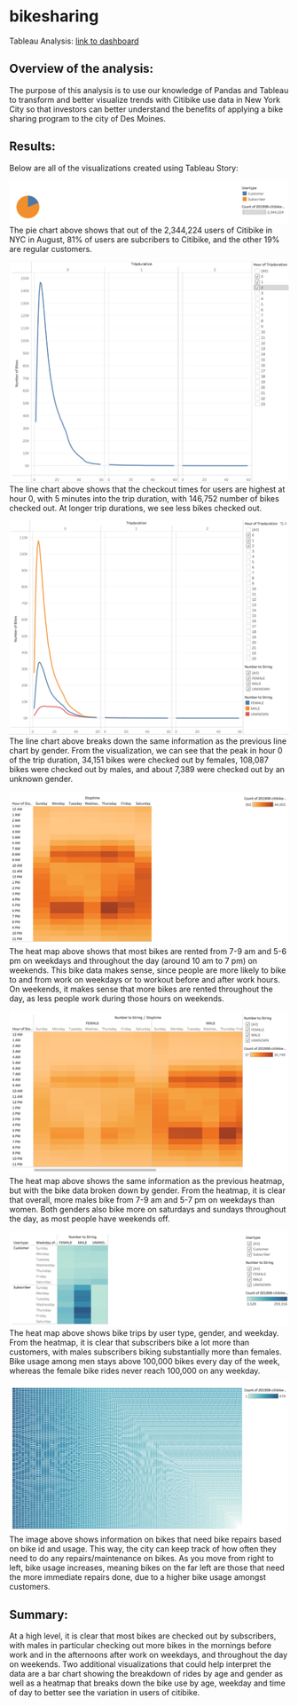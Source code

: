 # bikesharing

Tableau Analysis:
[link to dashboard](https://public.tableau.com/profile/paola5421#!/vizhome/CitibikeNYAnalysis/NYCCitibikeAnalysis?publish=yes)

## Overview of the analysis: 
The purpose of this analysis is to use our knowledge of Pandas and Tableau to transform and better visualize trends with Citibike use data in New York City so that investors can better understand the benefits of applying a bike sharing program to the city of Des Moines.

## Results: 
Below are all of the visualizations created using Tableau Story:

![image1.png](image1.png)
The pie chart above shows that out of the 2,344,224 users of Citibike in NYC in August, 81% of users are subcribers to Citibike, and the other 19% are regular customers.

![image2.png](image2.png)
The line chart above shows that the checkout times for users are highest at hour 0, with 5 minutes into the trip duration, with 146,752 number of bikes checked out. At longer trip durations, we see less bikes checked out.

![image3.png](image3.png) 
The line chart above breaks down the same information as the previous line chart by gender. From the visualization, we can see that the peak in hour 0 of the trip duration, 34,151 bikes were checked out by females, 108,087 bikes were checked out by males, and about 7,389 were checked out by an unknown gender.

![image4.png](image4.png) 
The heat map above shows that most bikes are rented from 7-9 am and 5-6 pm on weekdays and throughout the day (around 10 am to 7 pm) on weekends. This bike data makes sense, since people are more likely to bike to and from work on weekdays or to workout before and after work hours. On weekends, it makes sense that more bikes are rented throughout the day, as less people work during those hours on weekends.

![image5.png](image5.png)
The heat map above shows the same information as the previous heatmap, but with the bike data broken down by gender. From the heatmap, it is clear that overall, more males bike from 7-9 am and 5-7 pm on weekdays than women. Both genders also bike more on saturdays and sundays throughout the day, as most people have weekends off.

![image6.png](image6.png)
The heat map above shows bike trips by user type, gender, and weekday. From the heatmap, it is clear that subscribers bike a lot more than customers, with males subscribers biking substantially more than females. Bike usage among men stays above 100,000 bikes every day of the week, whereas the female bike rides never reach 100,000 on any weekday.

![image7.png](image7.png)
The image above shows information on bikes that need bike repairs based on bike id and usage. This way, the city can keep track of how often they need to do any repairs/maintenance on bikes. As you move from right to left, bike usage increases, meaning bikes on the far left are those that need the more immediate repairs done, due to a higher bike usage amongst customers.

## Summary:
At a high level, it is clear that most bikes are checked out by subscribers, with males in particular checking out more bikes in the mornings before work and in the afternoons after work on weekdays, and throughout the day on weekends. Two additional visualizations that could help interpret the data are a bar chart showing the breakdown of rides by age and gender as well as a heatmap that breaks down the bike use by age, weekday and time of day to better see the variation in users of citibike.
